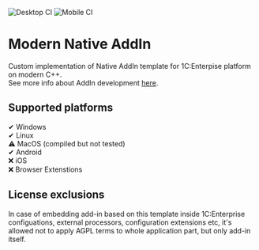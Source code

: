 ![Desktop CI](https://github.com/Infactum/addin-template/workflows/Desktop%20CI/badge.svg)
![Mobile CI](https://github.com/Infactum/addin-template/workflows/Mobile%20CI/badge.svg)

# Modern Native AddIn

Custom implementation of Native AddIn template for 1C:Enterpise platform on modern C++.    
See more info about AddIn development [here](https://support.1ci.com/hc/en-us/sections/360001651174-Add-in-Development-Technology).

## Supported platforms

✔ Windows  
✔ Linux  
⚠ MacOS (compiled but not tested)  
✔ Android  
❌ iOS  
❌ Browser Extenstions

## License exclusions

In case of embedding add-in based on this template inside 1C:Enterprise configuations, external processors, configuration extensions etc, it's allowed not to apply AGPL terms to whole application part, but only add-in itself.
